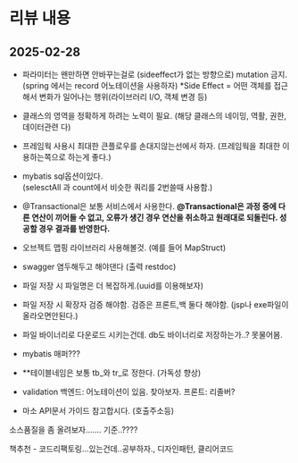 # 리뷰 내용
## 2025-02-28

- 파라미터는 왠만하면 안바꾸는걸로 (sideeffect가 없는 방향으로)  mutation 금지. 
  (spring 에서는 record 어노테이션을 사용하자)
*Side Effect = 어떤 객체를 접근해서 변화가 일어나는 행위(라이브러리 I/O, 객체 변경 등)

- 클래스의 영역을 정확하게 하려는 노력이 필요.
  (해당 클래스의 네이밍, 역활, 권한, 데이터관련 다)

- 프레임웍 사용시 최대한 큰플로우를 손대지않는선에서 하자.
  (프레임웍을 최대한 이용하는쪽으로 하는게 좋다.)

- mybatis sql옵션이있다.  
  (selesctAll 과 count에서 비슷한 쿼리를 2번쓸때 사용함.)

- @Transactional은 보통 서비스에서 사용한다.
  **@Transactional은 과정 중에 다른 연산이 끼어들 수 없고,
오류가 생긴 경우 연산을 취소하고 원래대로 되돌린다. 
성공할 경우 결과를 반영한다.**

- 오브젝트 맵핑 라이브러리 사용해볼것. (예를 들어 MapStruct)

- swagger 염두해두고 해야댄다 (출력 restdoc) 

- 파일 저장 시 파일명은 더 복잡하게.(uuid를 이용해보자)

- 파일 저장 시 확장자 검증 해야함. 검증은 프론트,백 둘다 해야함. 
  (jsp나 exe파일이 올라오면안된다.)

- 파일 바이너리로 다운로드 시키는건데. db도 바이너리로 저장하는가..? 못물어봄.

- mybatis 매퍼???

- **테이블네임은 보통 tb_와 tr_로 정한다. (가독성 향상)

- validation
백엔드: 어노테이션이 있음. 찾아보자.
프론트: 리졸버?

- 마소 API문서 가이드 참고합시다. (호출주소등)

소스품질을 좀 올려보자.......
기준..????

책추천 - 코드리팩토링...있는건데..공부하자.,  디자인패턴, 클리어코드
